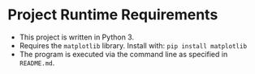# Project Runtime Requirements

- This project is written in Python 3.
- Requires the `matplotlib` library. Install with: `pip install matplotlib`
- The program is executed via the command line as specified in `README.md`.

